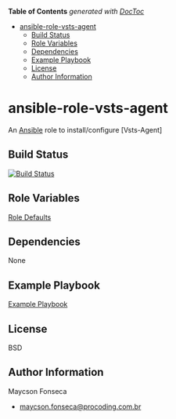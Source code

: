 <!-- START doctoc generated TOC please keep comment here to allow auto update -->
<!-- DON'T EDIT THIS SECTION, INSTEAD RE-RUN doctoc TO UPDATE -->
**Table of Contents**  *generated with [DocToc](https://github.com/thlorenz/doctoc)*

- [ansible-role-vsts-agent](#ansible-role-vsts-agent)
  - [Build Status](#build-status)
  - [Role Variables](#role-variables)
  - [Dependencies](#dependencies)
  - [Example Playbook](#example-playbook)
  - [License](#license)
  - [Author Information](#author-information)

<!-- END doctoc generated TOC please keep comment here to allow auto update -->

# ansible-role-vsts-agent

An [Ansible](https://www.ansible.com) role to install/configure [Vsts-Agent]

## Build Status

[![Build Status](https://travis-ci.org/maycson-fonseca-procoding/ansible-role-vsts-agent.svg?branch=master)](https://travis-ci.org/maycson-fonseca-procoding/ansible-role-vsts-agent)

## Role Variables

[Role Defaults](./defaults/main.yml)

## Dependencies

None

## Example Playbook

[Example Playbook](./playbook.yml)

## License

BSD

## Author Information

Maycson Fonseca

- [maycson.fonseca@procoding.com.br](mailto:maycson.fonseca@procoding.com.br)
